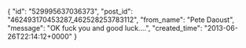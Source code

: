  {
   "id": "529995637036373",
   "post_id": "462493170453287_462528253783112",
   "from_name": "Pete Daoust",
   "message": "OK fuck you and good luck....",
   "created_time": "2013-06-26T22:14:12+0000"
 }
